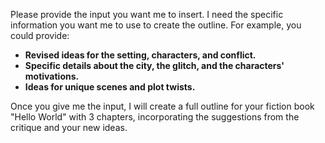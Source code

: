 Please provide the input you want me to insert. I need the specific information you want me to use to create the outline. For example, you could provide:

* **Revised ideas for the setting, characters, and conflict.**
* **Specific details about the city, the glitch, and the characters' motivations.**
* **Ideas for unique scenes and plot twists.**

Once you give me the input, I will create a full outline for your fiction book "Hello World" with 3 chapters, incorporating the suggestions from the critique and your new ideas. 
